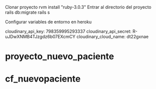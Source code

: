 Clonar proyecto
rvm install "ruby-3.0.3"
Entrar al directorio del proyecto
rails db:migrate
rails s 

Configurar variables de entorno en heroku

cloudinary_api_key: 798359995293337
cloudinary_api_secret: R-uJDwXNMB4TJzgdz6b07EXcmCY
cloudinary_cloud_name: dt22gxnae
# proyecto_nuevo_paciente
# cf_nuevopaciente
